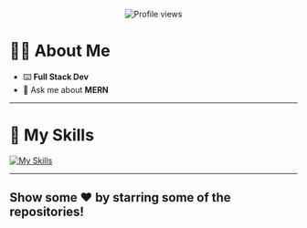 <p align="center">
  <img src="https://komarev.com/ghpvc/?username=harshvsri&label=Profile%20views&color=0e75b6&style=flat" alt="Profile views">
</p>

# 🧑‍💻 About Me

- ⌨️ **Full Stack Dev**
- 💬 Ask me about **MERN**

---

# 🚀 My Skills
[![My Skills](https://skillicons.dev/icons?i=html,css,bootstrap,sass,tailwindcss,js,ts,react,nodejs,express,nginx,mongodb,postman,vite,webpack,babel,materialui,java,c,python,vscode,git,github,linux)](https://skillicons.dev)

---

## Show some ❤️ by starring some of the repositories!

